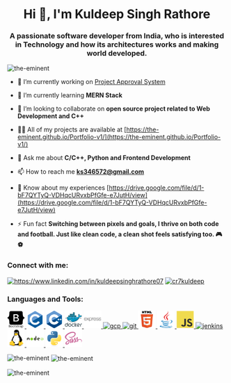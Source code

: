 <h1 align="center">Hi 👋, I'm Kuldeep Singh Rathore</h1>
<h3 align="center">A passionate software developer from India, who is interested in Technology and how its architectures works and making world developed.</h3>

<p align="left"> <img src="https://komarev.com/ghpvc/?username=the-eminent&label=Profile%20views&color=0e75b6&style=flat" alt="the-eminent" /> </p>

- 🔭 I’m currently working on [Project Approval System](https://the-eminent.github.io/Project-Approval_Web-App/landing-page.html)

- 🌱 I’m currently learning **MERN Stack**

- 👯 I’m looking to collaborate on **open source project related to Web Development and C++**

- 👨‍💻 All of my projects are available at [https://the-eminent.github.io/Portfolio-v1/](https://the-eminent.github.io/Portfolio-v1/)

- 💬 Ask me about **C/C++, Python and Frontend Development**

- 📫 How to reach me **ks346572@gmail.com**

- 📄 Know about my experiences [https://drive.google.com/file/d/1-bF7QYTyQ-VDHqcURvxbPfGfe-e7JutH/view](https://drive.google.com/file/d/1-bF7QYTyQ-VDHqcURvxbPfGfe-e7JutH/view)

- ⚡ Fun fact **Switching between pixels and goals, I thrive on both code and football. Just like clean code, a clean shot feels satisfying too. 🎮⚽**

<h3 align="left">Connect with me:</h3>
<p align="left">
<a href="https://linkedin.com/in/kuldeepsinghrathore07/" target="blank"><img align="center" src="https://raw.githubusercontent.com/rahuldkjain/github-profile-readme-generator/master/src/images/icons/Social/linked-in-alt.svg" alt="https://www.linkedin.com/in/kuldeepsinghrathore07" height="30" width="40" /></a>
<a href="https://www.codechef.com/users/cr7kuldeep" target="blank"><img align="center" src="https://cdn.jsdelivr.net/npm/simple-icons@3.1.0/icons/codechef.svg" alt="cr7kuldeep" height="30" width="40" /></a>
</p>

<h3 align="left">Languages and Tools:</h3>
<p align="left"> <a href="https://getbootstrap.com" target="_blank" rel="noreferrer"> <img src="https://raw.githubusercontent.com/devicons/devicon/master/icons/bootstrap/bootstrap-plain-wordmark.svg" alt="bootstrap" width="40" height="40"/> </a> <a href="https://www.cprogramming.com/" target="_blank" rel="noreferrer"> <img src="https://raw.githubusercontent.com/devicons/devicon/master/icons/c/c-original.svg" alt="c" width="40" height="40"/> </a> <a href="https://www.w3schools.com/cpp/" target="_blank" rel="noreferrer"> <img src="https://raw.githubusercontent.com/devicons/devicon/master/icons/cplusplus/cplusplus-original.svg" alt="cplusplus" width="40" height="40"/> </a> <a href="https://www.docker.com/" target="_blank" rel="noreferrer"> <img src="https://raw.githubusercontent.com/devicons/devicon/master/icons/docker/docker-original-wordmark.svg" alt="docker" width="40" height="40"/> </a> <a href="https://expressjs.com" target="_blank" rel="noreferrer"> <img src="https://raw.githubusercontent.com/devicons/devicon/master/icons/express/express-original-wordmark.svg" alt="express" width="40" height="40"/> </a> <a href="https://cloud.google.com" target="_blank" rel="noreferrer"> <img src="https://www.vectorlogo.zone/logos/google_cloud/google_cloud-icon.svg" alt="gcp" width="40" height="40"/> </a> <a href="https://git-scm.com/" target="_blank" rel="noreferrer"> <img src="https://www.vectorlogo.zone/logos/git-scm/git-scm-icon.svg" alt="git" width="40" height="40"/> </a> <a href="https://www.w3.org/html/" target="_blank" rel="noreferrer"> <img src="https://raw.githubusercontent.com/devicons/devicon/master/icons/html5/html5-original-wordmark.svg" alt="html5" width="40" height="40"/> </a> <a href="https://www.java.com" target="_blank" rel="noreferrer"> <img src="https://raw.githubusercontent.com/devicons/devicon/master/icons/java/java-original.svg" alt="java" width="40" height="40"/> </a> <a href="https://developer.mozilla.org/en-US/docs/Web/JavaScript" target="_blank" rel="noreferrer"> <img src="https://raw.githubusercontent.com/devicons/devicon/master/icons/javascript/javascript-original.svg" alt="javascript" width="40" height="40"/> </a> <a href="https://www.jenkins.io" target="_blank" rel="noreferrer"> <img src="https://www.vectorlogo.zone/logos/jenkins/jenkins-icon.svg" alt="jenkins" width="40" height="40"/> </a> <a href="https://www.linux.org/" target="_blank" rel="noreferrer"> <img src="https://raw.githubusercontent.com/devicons/devicon/master/icons/linux/linux-original.svg" alt="linux" width="40" height="40"/> </a> <a href="https://nodejs.org" target="_blank" rel="noreferrer"> <img src="https://raw.githubusercontent.com/devicons/devicon/master/icons/nodejs/nodejs-original-wordmark.svg" alt="nodejs" width="40" height="40"/> </a> <a href="https://www.python.org" target="_blank" rel="noreferrer"> <img src="https://raw.githubusercontent.com/devicons/devicon/master/icons/python/python-original.svg" alt="python" width="40" height="40"/> </a> <a href="https://sass-lang.com" target="_blank" rel="noreferrer"> <img src="https://raw.githubusercontent.com/devicons/devicon/master/icons/sass/sass-original.svg" alt="sass" width="40" height="40"/> </a> </p>

<p><img align="left" src="https://github-readme-stats.vercel.app/api/top-langs?username=the-eminent&show_icons=true&locale=en&layout=compact" alt="the-eminent" /></p>

<p>&nbsp;<img align="center" src="https://github-readme-stats.vercel.app/api?username=the-eminent&show_icons=true&locale=en" alt="the-eminent" /></p>

<p><img align="center" src="https://github-readme-streak-stats.herokuapp.com/?user=the-eminent&" alt="the-eminent" /></p>
